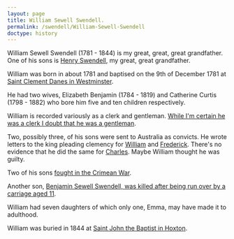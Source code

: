 ```yaml
---
layout: page
title: William Sewell Swendell.
permalink: /swendell/William-Sewell-Swendell
doctype: history
---
```


William Sewell Swendell (1781 - 1844) is my great, great, great grandfather. One of his sons is [Henry Swendell](/swendell/Henry-James-Humphrey-Swendell), my great, great grandfather.

William was born in about 1781 and baptised on the 9th of December 1781 at [Saint Clement Danes in Westminster](https://en.wikipedia.org/wiki/St_Clement_Danes).

He had two wives, Elizabeth Benjamin (1784 - 1819) and Catherine Curtis (1798 - 1882) who bore him five and ten children respectively.

William is recorded variously as a clerk and gentleman. [While I'm certain he was a clerk I doubt that he was a gentleman](/swendell/William-Sewell-Swendell-Clerk-Freemason-And-Gentleman).

Two, possibly three, of his sons were sent to Australia as convicts. He wrote letters to the king pleading clemency for [William](/swendell/William-Swendell-Letter) and [Frederick](/swendell/Frederick-Augustus-Swendell-Letter). There's no evidence that he did the same for [Charles](/swendell/Charles-Henning-Swendell-Convict-Policeman). Maybe William thought he was guilty.

Two of his sons [fought in the Crimean War](/swendell/Henry-James-Humphrey-Swendell-and-the-Crimean-War).

Another son, [Benjamin Sewell Swendell, was killed after being run over by a carriage aged 11](/swendell/William-Swendell-Letter). 

William had seven daughters of which only one, Emma, may have made it to adulthood.

William was buried in 1844 at [Saint John the Baptist in Hoxton](https://en.wikipedia.org/wiki/St_John_the_Baptist,_Hoxton).

